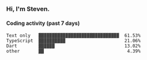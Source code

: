 ### Hi, I'm Steven.

#### Coding activity (past 7 days)
```
Text only   ▓▓▓▓▓▓▓▓▓▓▓▓▓▓▓▓▓▓▓▓▓▓▓▓▓▓▓▓▓▓  61.53%
TypeScript  ▓▓▓▓▓▓▓▓▓▓                      21.06%
Dart        ▓▓▓▓▓▓                          13.02%
other       ▓▓                               4.39%
```
